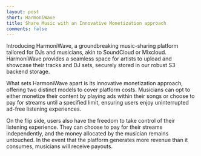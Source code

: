 ```yaml
---
layout: post
short: HarmoniWave
title: Share Music with an Innovative Monetization approach
comments: false
---
```


Introducing HarmoniWave, a groundbreaking music-sharing platform tailored for DJs and musicians, akin to SoundCloud or Mixcloud. HarmoniWave provides a seamless space for artists to upload and showcase their tracks and DJ sets, securely stored in our robust S3 backend storage.

What sets HarmoniWave apart is its innovative monetization approach, offering two distinct models to cover platform costs. Musicians can opt to either monetize their content by playing ads within their songs or choose to pay for streams until a specified limit, ensuring users enjoy uninterrupted ad-free listening experiences.

On the flip side, users also have the freedom to take control of their listening experience. They can choose to pay for their streams independently, and the money allocated by the musician remains untouched. In the event that the platform generates more revenue than it consumes, musicians will receive payouts.
